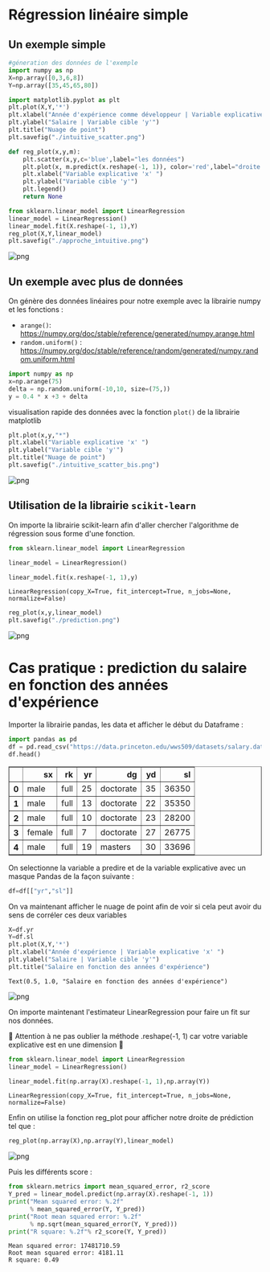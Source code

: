 
# Régression linéaire simple 

## Un exemple simple 


```python
#géneration des données de l'exemple
import numpy as np
X=np.array([0,3,6,8])
Y=np.array([35,45,65,80])
```


```python
import matplotlib.pyplot as plt 
plt.plot(X,Y,'*')
plt.xlabel("Année d'expérience comme développeur | Variable explicative 'x' ")
plt.ylabel("Salaire | Variable cible 'y'")
plt.title("Nuage de point")
plt.savefig("./intuitive_scatter.png")
```


```python
def reg_plot(x,y,m):
    plt.scatter(x,y,c='blue',label="les données")
    plt.plot(x, m.predict(x.reshape(-1, 1)), color='red',label="droite de prédiction")
    plt.xlabel("Variable explicative 'x' ")
    plt.ylabel("Variable cible 'y'")
    plt.legend()
    return None 
```


```python
from sklearn.linear_model import LinearRegression
linear_model = LinearRegression()
linear_model.fit(X.reshape(-1, 1),Y)
reg_plot(X,Y,linear_model)
plt.savefig("./approche_intuitive.png")
```


![png](output_4_0.png)


## Un exemple avec plus de données 

On génère des données linéaires pour notre exemple avec la librairie numpy et les fonctions :  
- `arange()`: https://numpy.org/doc/stable/reference/generated/numpy.arange.html 
- `random.uniform()` : https://numpy.org/doc/stable/reference/random/generated/numpy.random.uniform.html 


```python
import numpy as np 
x=np.arange(75)
delta = np.random.uniform(-10,10, size=(75,))
y = 0.4 * x +3 + delta
```

visualisation rapide des données avec la fonction `plot()` de  la librairie matplotlib


```python
plt.plot(x,y,"*")
plt.xlabel("Variable explicative 'x' ")
plt.ylabel("Variable cible 'y'")
plt.title("Nuage de point")
plt.savefig("./intuitive_scatter_bis.png")
```


![png](output_9_0.png)


## Utilisation de la librairie `scikit-learn`
On importe la librairie scikit-learn afin d'aller chercher l'algorithme de régression sous forme d'une fonction. 


```python
from sklearn.linear_model import LinearRegression
```


```python
linear_model = LinearRegression()
```


```python
linear_model.fit(x.reshape(-1, 1),y)
```




    LinearRegression(copy_X=True, fit_intercept=True, n_jobs=None, normalize=False)




```python
reg_plot(x,y,linear_model)
plt.savefig("./prediction.png")
```


![png](output_14_0.png)


# Cas pratique : prediction du salaire en fonction des années d'expérience

Importer la librairie pandas, les data et afficher le début du Dataframe : 


```python
import pandas as pd 
df = pd.read_csv("https://data.princeton.edu/wws509/datasets/salary.dat",delim_whitespace=True)
df.head()
```




<div>
<style scoped>
    .dataframe tbody tr th:only-of-type {
        vertical-align: middle;
    }

    .dataframe tbody tr th {
        vertical-align: top;
    }

    .dataframe thead th {
        text-align: right;
    }
</style>
<table border="1" class="dataframe">
  <thead>
    <tr style="text-align: right;">
      <th></th>
      <th>sx</th>
      <th>rk</th>
      <th>yr</th>
      <th>dg</th>
      <th>yd</th>
      <th>sl</th>
    </tr>
  </thead>
  <tbody>
    <tr>
      <th>0</th>
      <td>male</td>
      <td>full</td>
      <td>25</td>
      <td>doctorate</td>
      <td>35</td>
      <td>36350</td>
    </tr>
    <tr>
      <th>1</th>
      <td>male</td>
      <td>full</td>
      <td>13</td>
      <td>doctorate</td>
      <td>22</td>
      <td>35350</td>
    </tr>
    <tr>
      <th>2</th>
      <td>male</td>
      <td>full</td>
      <td>10</td>
      <td>doctorate</td>
      <td>23</td>
      <td>28200</td>
    </tr>
    <tr>
      <th>3</th>
      <td>female</td>
      <td>full</td>
      <td>7</td>
      <td>doctorate</td>
      <td>27</td>
      <td>26775</td>
    </tr>
    <tr>
      <th>4</th>
      <td>male</td>
      <td>full</td>
      <td>19</td>
      <td>masters</td>
      <td>30</td>
      <td>33696</td>
    </tr>
  </tbody>
</table>
</div>



On selectionne la variable a predire et de la variable explicative avec un masque Pandas de la façon suivante : 


```python
df=df[["yr","sl"]]
```

On va maintenant afficher le nuage de point afin de voir si cela peut avoir du sens de corréler ces deux variables 


```python
X=df.yr
Y=df.sl
plt.plot(X,Y,'*')
plt.xlabel("Année d'expérience | Variable explicative 'x' ")
plt.ylabel("Salaire | Variable cible 'y'")
plt.title("Salaire en fonction des années d'expérience")
```




    Text(0.5, 1.0, "Salaire en fonction des années d'expérience")




![png](output_21_1.png)


On importe maintenant l'estimateur LinearRegression pour faire un fit sur nos données. 

🚧 Attention à ne pas oublier la méthode .reshape(-1, 1) car votre variable explicative est en une dimension 🚧


```python
from sklearn.linear_model import LinearRegression
linear_model = LinearRegression()
```


```python
linear_model.fit(np.array(X).reshape(-1, 1),np.array(Y))
```




    LinearRegression(copy_X=True, fit_intercept=True, n_jobs=None, normalize=False)



Enfin on utilise la fonction reg_plot pour afficher notre droite de prédiction tel que : 


```python
reg_plot(np.array(X),np.array(Y),linear_model)
```


![png](output_26_0.png)


Puis les différents score : 


```python
from sklearn.metrics import mean_squared_error, r2_score
Y_pred = linear_model.predict(np.array(X).reshape(-1, 1))
print("Mean squared error: %.2f"
      % mean_squared_error(Y, Y_pred))
print("Root mean squared error: %.2f"
      % np.sqrt(mean_squared_error(Y, Y_pred)))
print("R square: %.2f"% r2_score(Y, Y_pred))
```

    Mean squared error: 17481710.59
    Root mean squared error: 4181.11
    R square: 0.49



```python

```
